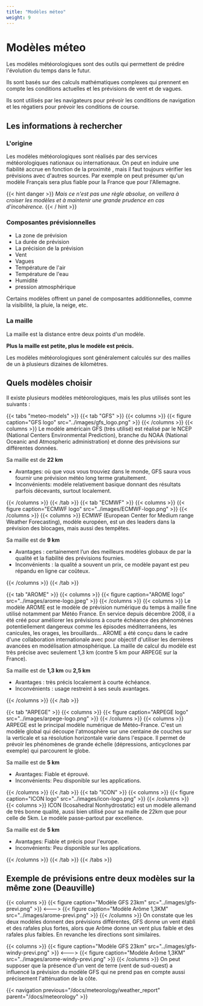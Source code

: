 ```yaml
---
title: "Modèles méteo"
weight: 9
---
```


# Modèles méteo

Les modèles météorologiques sont des outils qui permettent de prédire l'évolution du temps dans le futur.

Ils sont basés sur des calculs mathématiques complexes qui prennent en compte les conditions actuelles et les prévisions de vent et de vagues.

Ils sont utilisés par les navigateurs pour prévoir les conditions de navigation et les régatiers pour prévoir les conditions de course.

## Les informations à rechercher

### L'origine

Les modèles météorologiques sont réalisés par des services météorologiques nationaux ou internationaux.
On peut en induire une fiabilité accrue en fonction de la proximité , mais il faut toujours vérifier les prévisions avec d'autres sources.
Par exemple on peut présumer qu'un modèle Français sera plus fiable pour la France que pour l'Allemagne.

{{< hint danger >}}
*Mais ce n'est pas une règle absolue, on veillera à croiser les modèles et à maintenir une grande prudence en cas d'incohérence.*
{{< / hint >}}

### Composantes prévisionnelles

* La zone de prévision
* La durée de prévision
* La précision de la prévision
* Vent
* Vagues
* Température de l'air
* Température de l'eau
* Humidité
* pression atmosphérique

Certains modèles offrent un panel de composantes additionnelles, comme la visibilité, la pluie, la neige, etc.

### La maille

La maille est la distance entre deux points d'un modèle.

**Plus la maille est petite, plus le modèle est précis.**

Les modèles météorologiques sont généralement calculés sur des mailles de un à plusieurs dizaines de kilomètres.

## Quels modèles choisir

Il existe plusieurs modèles météorologiques, mais les plus utilisés sont les suivants :

{{< tabs "meteo-models" >}}
{{< tab "GFS" >}}
{{< columns >}}
{{< figure caption="GFS logo" src="../images/gfs_logo.png" >}}
{{< /columns >}}
{{< columns >}}
Le modèle américain GFS (très utilisé) est réalisé par le NCEP (National Centers Environmental Prediction), branche du NOAA (National Oceanic and Atmospheric administration) et donne des prévisions sur différentes données.

Sa maille est de **22 km**

* Avantages: où que vous vous trouviez dans le monde, GFS saura vous fournir une prévision météo long terme gratuitement.
* Inconvénients: modèle relativement basique donnant des résultats parfois décevants, surtout localement.

{{< /columns >}}
{{< /tab >}}
{{< tab "ECMWF" >}}
{{< columns >}}
{{< figure caption="ECMWF logo" src="../images/ECMWF-logo.png" >}}
{{< /columns >}}
{{< columns >}}
  ECMWF (European Center for Medium range Weather Forecasting), modèle européen, est un des leaders dans la prévision des blocages, mais aussi des tempêtes.

Sa maille est de **9 km**

* Avantages : certainement l’un des meilleurs modèles globaux de par la qualité et la fiabilité des prévisions fournies.
* Inconvénients : la qualité a souvent un prix, ce modèle payant est peu répandu en ligne car coûteux.

{{< /columns >}}
{{< /tab >}}

{{< tab "AROME" >}}
{{< columns >}}
{{< figure caption="AROME logo" src="../images/arome-logo.jpeg" >}}
{{< /columns >}}
{{< columns >}}
Le modèle AROME est le modèle de prévision numérique du temps à maille fine utilisé notamment par Météo France. En service depuis décembre 2008, il a été créé  pour améliorer les prévisions à courte échéance des phénomènes potentiellement dangereux comme les épisodes méditerranéens, les canicules, les orages, les brouillards... AROME a été conçu dans le cadre d'une collaboration internationale avec pour objectif d'utiliser les dernières avancées en modélisation atmosphérique. La maille de calcul du modèle est très précise avec seulement 1,3 km (contre 5 km pour ARPEGE sur la France).

Sa maille est de **1,3 km** ou **2,5 km**

* Avantages : très précis localement à courte échéance.
* Inconvénients : usage restreint à ses seuls avantages.

{{< /columns >}}
{{< /tab >}}

{{< tab "ARPEGE" >}}
{{< columns >}}
{{< figure caption="ARPEGE logo" src="../images/arpege-logo.png" >}}
{{< /columns >}}
{{< columns >}}
ARPEGE est le principal modèle numérique de Météo-France. C'est un modèle global qui découpe l'atmosphère sur une centaine de couches sur la verticale et sa résolution horizontale varie dans l'espace. Il permet de prévoir les phénomènes de grande échelle (dépressions, anticyclones par exemple) qui parcourent le globe.

Sa maille est de **5 km**

* Avantages: Fiable et éprouvé.
* Inconvénients: Peu disponible sur les applications.

{{< /columns >}}
{{< /tab >}}
{{< tab "ICON" >}}
{{< columns >}}
{{< figure caption="ICON logo" src="../images/icon-logo.png" >}}
{{< /columns >}}
{{< columns >}}
ICON (Icosahedral Nonhydrostatic) est un modèle allemand de très bonne qualité, aussi bien utilisé pour sa maille de 22km que pour celle de 5km. Le modèle passe-partout par excellence.

Sa maille est de **5 km**

* Avantages: Fiable et précis pour l'europe.
* Inconvénients: Peu disponible sur les applications.

{{< /columns >}}
{{< /tab >}}
{{< /tabs >}}

## Exemple de prévisions entre deux modèles sur la même zone (Deauville)

{{< columns >}}
{{< figure caption="Modèle GFS 23km" src="../images/gfs-previ.png" >}}
<--->
{{< figure caption="Modèle Arôme 1,3KM" src="../images/arome-previ.png" >}}
{{< /columns >}}
On constate que les deux modèles donnent des prévisions différentes, GFS donne un vent établi et des rafales plus fortes, alors que Arôme donne un vent plus faible et des rafales plus faibles.
En revanche les directions sont similaires.

{{< columns >}}
{{< figure caption="Modèle GFS 23km" src="../images/gfs-windy-previ.png" >}}
<--->
{{< figure caption="Modèle Arôme 1,3KM" src="../images/arome-windy-previ.png" >}}
{{< /columns >}}
On peut supposer que la présence d'un vent de terre (vent de sud-ouest) a influencé la prévision du modèle GFS qui ne prend pas en compte aussi précisement l'atténuation de la côte.

{{< navigation previous="/docs/meteorology/weather_report" parent="/docs/meteorology" >}}
